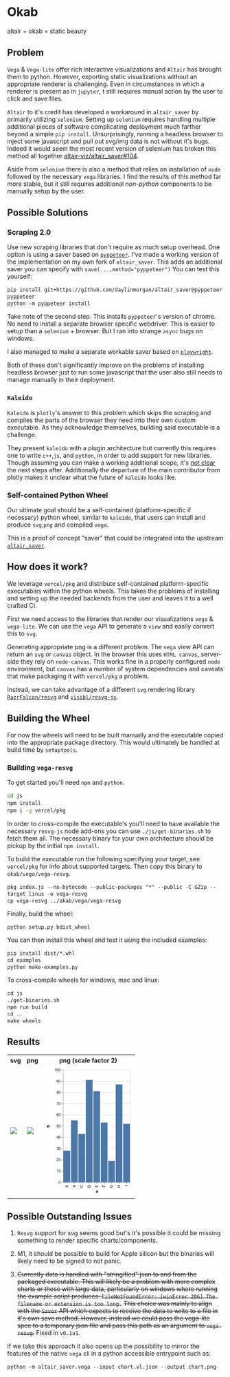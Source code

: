 # Okab

altair + okab = static beauty

## Problem

`Vega` & `Vega-lite` offer rich interactive visualizations and `Altair` has brought them to python.
However, exporting static visualizations without an appropriate renderer is challenging.
Even in circumstances in which a renderer is present as in `jupyter`,
t still requires manual action by the user to click and save files.

`Altair` to it's credit has developed a workaround in `altair_saver` by primarily utilizing `selenium`.
Setting up `selenium` requires handling multiple additional pieces of software complicating deployment much farther beyond a simple `pip install`.
Unsurprisingly, running a headless browser to inject some javascript and pull out svg/img data is not without it's bugs.
Indeed it would seem the most recent version of selenium has broken this method all together [altair-viz/altair_saver#104](https://github.com/altair-viz/altair_saver/issues/104).

Aside from `selenium` there is also a method that relies on installation of `node` followed by the necessary `vega` libraries.
I find the results of this method far more stable, but it still requires additional *non-python* components to be manually setup by the user.

## Possible Solutions

### Scraping 2.0

Use new scraping libraries that don't require as much setup overhead. One option is using a saver based on [`pyppeteer`](https://github.com/pyppeteer/pyppeteer).
I've made a working version of the implementation on my own fork of `altair_saver`.
This adds an additional saver you can specify with `save(...,method="pyppeteer")`
You can test this yourself:

```
pip install git+https://github.com/daylinmorgan/altair_saver@pyppeteer pyppeteer
python -m pyppeteer install
```

Take note of the second step. This installs `pyppeteer`'s version of chrome. No need to install a separate browser specific webdriver.
This is easier to setup than a `selenium` + browser. But I ran into strange `async` bugs on windows.

I also managed to make a separate workable saver based on [`playwright`](https://playwright.dev/python/).

Both of these don't significantly improve on the problems of installing headless browser just to run some javascript that the user also still needs to manage manually in their deployment.

### `Kaleido`

`Kaleido` is `plotly`'s answer to this problem which skips the scraping and compiles the parts of the browser they need into their own custom executable.
As they acknowledge themselves, building said executable is a challenge.

They present `kaleido` with a plugin architecture but currently this requires one to write `c++`,`js`, and `python`, in order to add support for new libraries.
Though assuming you can make a working additional scope, it's [not clear](https://github.com/plotly/Kaleido/issues/135) the next steps after.
Additionally the departure of the main contributor from plotly makes it unclear what the future of `kaleido` looks like.


### Self-contained Python Wheel

Our ultimate goal should be a self-contained (platform-specific if necessary) python wheel, similar to `kaleido`, that users can install and produce `svg`,`png` and compiled `vega`.

This is a proof of concept "saver" that could be integrated into the upstream [`altair_saver`](https://github.com/altair-viz/altair_saver).

## How does it work?

We leverage `vercel/pkg` and distribute self-contained platform-specific executables within the python wheels.
This takes the problems of installing and setting up the needed backends from the user and leaves it to a well crafted CI.

First we need access to the libraries that render our visualizations `vega` & `vega-lite`.
We can use the `vega` API to generate a `view` and easily convert this to `svg`.

Generating appropriate png is a different problem. The `vega` view API can return an `svg` or `canvas` object.
In the browser this uses `HTML canvas`, server-side they rely on `node-canvas`.
This works fine in a properly configured `node` environment,
but `canvas` has a number of system dependencies and caveats that make packaging it with `vercel/pkg` a problem.

Instead, we can take advantage of a different `svg` rendering library [`RazrFalcon/resvg`](https://github.com/RazrFalcon/resvg/) and [`yisibl/resvg-js`](https://github.com/yisibl/resvg-js).

## Building the Wheel

For now the wheels will need to be built manually and the executable copied into the appropriate package directory. This would ultimately be handled at build time by `setuptools`.

### Building `vega-resvg`

To get started you'll need `npm` and `python`.

```bash
cd js
npm install
npm i -g vercel/pkg
```

In order to cross-compile the executable's you'll need to have available the necessary `resvg-js` node add-ons you can use `./js/get-binaries.sh` to fetch them all.
The necessary binary for your own architecture should be pickup by the initial `npm install`.

To build the executable run the following specifying your target, see `vercel/pkg` for info about supported targets.
Then copy this binary to `okab/vega/vega-resvg`.

```
pkg index.js --no-bytecode --public-packages "*" --public -C GZip --target linux -o vega-resvg
cp vega-resvg ../okab/vega/vega-resvg
```


Finally, build the wheel:

```
python setup.py bdist_wheel
```


You can then install this wheel and test it using the included examples:
```
pip install dist/*.whl
cd examples
python make-examples.py
```

To cross-compile wheels for windows, mac and linux:
```
cd js
./get-binaries.sh
npm run build
cd ..
make wheels
```


## Results

<table>
  <tr>
    <th> svg </th>
    <th> png </th>
    <th> png (scale factor 2)</th>
    </tr>
    <tr>
    <td><img src="./assets/example-bar.svg" height = "300"></td>
    <td><img src="./assets/example-bar.png" height = "300"></td>
    <td><img src="./assets/example-bar-scaled.png" height="300"></td>
  </td>
  </tr>
</table>


## Possible Outstanding Issues

1. `Resvg` support for svg seems good but's it's possible it could be missing something to render specific charts/components.

2. M1, it should be possible to build for Apple silicon but the binaries will likely need to be signed to not panic.

3. ~~Currently data is handled with "stringified" json to and from the packaged executable. This will likely be a problem with more complex charts or those with large data, particularly on windows where running the example script produces: `FileNotFoundError: [winError 206] The filename or extension is too long.`~~
~~This choice was mainly to align with the `Saver` API which expects to receive the data to write to a file in it's own save method. However, instead we could pass the vega-lite spec to a temporary json file and pass this path as an argument to `vega-resvg`.~~ Fixed in `v0.1a1`.


If we take this approach it also opens up the possibility to mirror the features of the native `vega` cli in a python accessible entrypoint such as:

```
python -m altair_saver.vega --input chart.vl.json --output chart.png
```
